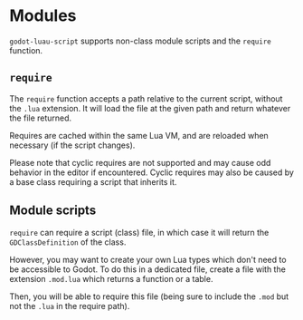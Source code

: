 # Modules

`godot-luau-script` supports non-class module scripts and the `require` function.

## `require`

The `require` function accepts a path relative to the current script, without the `.lua` extension.
It will load the file at the given path and return whatever the file returned.

Requires are cached within the same Lua VM, and are reloaded when necessary (if the script changes).

Please note that cyclic requires are not supported and may cause odd behavior in the editor if encountered.
Cyclic requires may also be caused by a base class requiring a script that inherits it.

## Module scripts

`require` can require a script (class) file, in which case it will return the `GDClassDefinition` of the class.

However, you may want to create your own Lua types which don't need to be accessible to Godot.
To do this in a dedicated file, create a file with the extension `.mod.lua` which returns a function or a table.

Then, you will be able to require this file (being sure to include the `.mod` but not the `.lua` in the require path).
